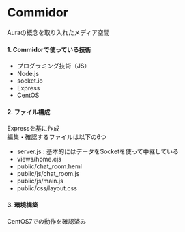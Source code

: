 # Commidor
Auraの概念を取り入れたメディア空間  
#### 1. Commidorで使っている技術
 - プログラミング技術（JS）
 - Node.js
 - socket.io
 - Express
 - CentOS
>
>
#### 2. ファイル構成
Expressを基に作成  
編集・確認するファイルは以下の6つ  
 - server.js : 基本的にはデータをSocketを使って中継している
 - views/home.ejs
 - public/chat_room.heml
 - public/js/chat_room.js
 - public/js/main.js
 - public/css/layout.css
#### 3. 環境構築
CentOS7での動作を確認済み
